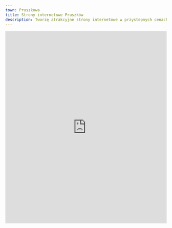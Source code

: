 ```yaml
---
town: Pruszkowa
title: Strony internetowe Pruszków
description: Tworzę atrakcyjne strony internetowe w przystepnych cenach dla firm z Pruszkowa. Zadzwoń do mnie +48 788 660 190
---
```


<iframe src="https://www.google.com/maps/embed?pb=!1m18!1m12!1m3!1d2447.588399717438!2d20.791461693111163!3d52.15999469055233!2m3!1f0!2f0!3f0!3m2!1i1024!2i768!4f13.1!3m3!1m2!1s0x471935680b54ea39%3A0x5ac64198d51fe9a!2sStrony%20internetowe%20Pruszk%C3%B3w%20%7C%20Przemek%20Miros!5e0!3m2!1spl!2spl!4v1682841806313!5m2!1spl!2spl" width="100%" height="600" style="border:0;" allowfullscreen="" loading="lazy" referrerpolicy="no-referrer-when-downgrade"></iframe>

